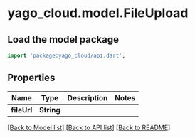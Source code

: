 # yago_cloud.model.FileUpload

## Load the model package
```dart
import 'package:yago_cloud/api.dart';
```

## Properties
Name | Type | Description | Notes
------------ | ------------- | ------------- | -------------
**fileUrl** | **String** |  | 

[[Back to Model list]](../README.md#documentation-for-models) [[Back to API list]](../README.md#documentation-for-api-endpoints) [[Back to README]](../README.md)


